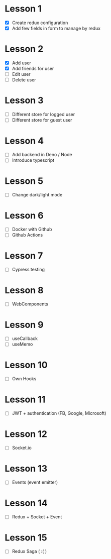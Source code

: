 # Lesson 1
- [x] Create redux configuration
- [x] Add few fields in form to manage by redux
# Lesson 2
- [x] Add user
- [x] Add friends for user
- [ ] Edit user
- [ ] Delete user
# Lesson 3
- [ ] Different store for logged user
- [ ] Different store for guest user
# Lesson 4
- [ ] Add backend in Deno / Node
- [ ] Introduce typescript
# Lesson 5
- [ ] Change dark/light mode
# Lesson 6
- [ ] Docker with Github
- [ ] Github Actions
# Lesson 7
- [ ] Cypress testing
# Lesson 8
- [ ] WebComponents
# Lesson 9
- [ ] useCallback
- [ ] useMemo
# Lesson 10
- [ ] Own Hooks
# Lesson 11
- [ ] JWT + authentication (FB, Google, Microsoft)
# Lesson 12
- [ ] Socket.io
# Lesson 13
- [ ] Events (event emitter)
# Lesson 14
- [ ] Redux + Socket + Event
# Lesson 15
- [ ] Redux Saga ( :( )

